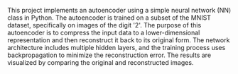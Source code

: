 This project implements an autoencoder using a simple neural network (NN) class in Python. The autoencoder is trained on a subset of the MNIST dataset, specifically on images of the digit '2'. The purpose of this autoencoder is to compress the input data to a lower-dimensional representation and then reconstruct it back to its original form. The network architecture includes multiple hidden layers, and the training process uses backpropagation to minimize the reconstruction error. The results are visualized by comparing the original and reconstructed images.
